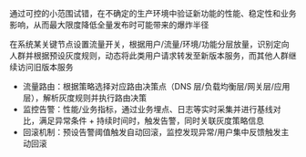 通过可控的小范围试错，在不确定的生产环境中验证新功能的性能、稳定性和业务影响，从而最大限度降低全量发布时可能带来的爆炸半径

在系统某关键节点设置流量开关，根据用户/流量/环境/功能分层放量，识别定向人群并根据预设灰度规则，动态将此类用户请求转发至新版本服务，而其他人群继续访问旧版本服务

- 流量路由：根据策略选择对应路由决策点（DNS 层/负载均衡层/网关层/应用层），解析灰度规则并执行路由决策
- 监控告警：性能/业务指标，通过业务埋点、日志等实时采集并进行基线对比，满足异常条件 + 持续时间时，触发告警，同时关联灰度策略信息
- 回滚机制：预设告警阈值触发自动回滚，监控发现异常/用户集中反馈触发主动回滚

